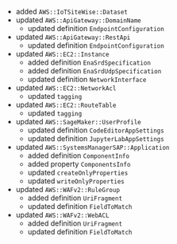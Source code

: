 - added `AWS::IoTSiteWise::Dataset`
- updated `AWS::ApiGateway::DomainName`
  - updated definition `EndpointConfiguration`
- updated `AWS::ApiGateway::RestApi`
  - updated definition `EndpointConfiguration`
- updated `AWS::EC2::Instance`
  - added definition `EnaSrdSpecification`
  - added definition `EnaSrdUdpSpecification`
  - updated definition `NetworkInterface`
- updated `AWS::EC2::NetworkAcl`
  - updated `tagging`
- updated `AWS::EC2::RouteTable`
  - updated `tagging`
- updated `AWS::SageMaker::UserProfile`
  - updated definition `CodeEditorAppSettings`
  - updated definition `JupyterLabAppSettings`
- updated `AWS::SystemsManagerSAP::Application`
  - added definition `ComponentInfo`
  - added property `ComponentsInfo`
  - updated `createOnlyProperties`
  - updated `writeOnlyProperties`
- updated `AWS::WAFv2::RuleGroup`
  - added definition `UriFragment`
  - updated definition `FieldToMatch`
- updated `AWS::WAFv2::WebACL`
  - added definition `UriFragment`
  - updated definition `FieldToMatch`
